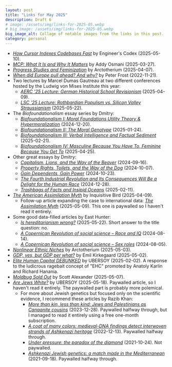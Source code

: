 ```yaml
---
layout: post
title: "Links for May 2025"
description: Draft 6
# image: /assets/img/links-for-2025-05.webp
# big_image: /assets/img/links-for-2025-05.webp
big_image_alt: Collage of notable images from the links in this post.
category: personal
---
```


- _[How Cursor Indexes Codebases Fast](https://read.engineerscodex.com/p/how-cursor-indexes-codebases-fast)_ by Engineer's Codex (2025-05-10).
- _[MCP: What It Is and Why It Matters](https://addyo.substack.com/p/mcp-what-it-is-and-why-it-matters)_ by Addy Osmani (2025-03-27).
- _[Progress Studies and Feminization](https://arctotherium.substack.com/p/progress-studies-and-feminization)_ by Arctotherium (2025-04-07).
- _[When did Europe pull ahead? And why?](https://www.anthro1.net/p/when-did-europe-pull-ahead-and-why)_ by Peter Frost (2022-11-21).
- Two lectures by Marcel Dumas Gautreau at two different conferences hosted by the Ludwig von Mises Institute this year:
  - _[AERC '25 Lecture: German Historical School Revisionism](https://mgautreau.substack.com/p/aerc-25-lecture-german-historical)_ (2025-04-09).
  - _[LSC '25 Lecture: Rothbardian Populism vs. Silicon Valley Straussianism](https://mgautreau.substack.com/p/lsc-25-lecture-rothbardian-populism)_ (2025-05-22).
- The _Biofoundationalism_ essay series by Dmitry:
    - _[Biofoundationalism I: Moral Foundations Utility Theory & Hypermoralization](https://thedosagemakesitso.substack.com/p/biofoundationalism-i-moral-foundations)_ (2024-12-20).
    - _[Biofoundationalism II: The Moral Genotype](https://thedosagemakesitso.substack.com/p/biofoundationalism-ii-the-moral-genotype)_ (2025-01-24).
    - _[Biofoundationalism III: Verbal Intelligence and Factual Sediment](https://thedosagemakesitso.substack.com/p/biofoundationalism-iii-verbal-intelligence)_ (2025-02-21).
    - _[Biofoundationalism IV: Masculine Because You Have To, Feminine Because You Get To](https://thedosagemakesitso.substack.com/p/biofoundationalism-iv-masculine-because)_ (2025-04-25).
- Other great essays by Dmitry:
    - _[Capitalism, Lions, and the Way of the Beaver](https://thedosagemakesitso.substack.com/p/capitalism-and-the-way-of-the-beaver)_ (2024-09-16).
    - _[Property Rights, Toilets, and the Way of the Dog](https://thedosagemakesitso.substack.com/p/property-rights-toilets-and-the-way)_ (2024-10-07).
    - _[Gain Dependents, Gain Power](https://thedosagemakesitso.substack.com/p/gain-dependents-gain-power)_ (2024-10-23).
    - _[The Fourth Industrial Revolution and Its Consequences Will Be a Delight for the Human Race](https://thedosagemakesitso.substack.com/p/the-fourth-industrial-revolution)_ (2024-12-28).
    - _[Trashbags of Facts and Insipid Oceans](https://thedosagemakesitso.substack.com/p/trashbags-of-facts-and-insipid-oceans)_ (2025-02-11).
- _[The American Assimilation Myth](https://inquisitivebird.xyz/p/the-assimilation-myth-america)_ by Inquisitive Bird (2025-04-09).
  - Follow-up article expanding the case to international data: _[The Assimilation Myth](https://inquisitivebird.xyz/p/the-assimilation-myth)_ (2025-05-09). This one is paywalled so I haven't read it entirely.
- Some good data-filled articles by East Hunter:
  - _[Is hereditarianism wrong?](https://easthunter.substack.com/p/is-hereditarianism-wrong)_ (2025-05-22). Short answer to the title question: no.
  - _[A Copernican Revolution of social science – Race and IQ](https://easthunter.substack.com/p/a-copernican-revolution-of-social-dc5)_ (2024-08-14).
  - _[A Copernican Revolution of social science &ndash; Sex roles](https://easthunter.substack.com/p/a-copernican-revolution-of-social)_ (2024-08-05).
- _[Nonlinear Ethnic Niches](https://arctotherium.substack.com/p/nonlinear-ethnic-niches)_ by Arctotherium (2025-05-03).
- _[GDP, yes, but GDP per what?](https://www.emilkirkegaard.com/p/gdp-yes-but-gdp-per-what)_ by Emil Kirkegaard (2025-05-02).
- _[Elite Human Capital DEBUNKED](https://ubersoy.com/p/elite-human-capital-debunked)_ by UBERSOY (2025-02-02). A response to the ludicrous ragebait concept of "EHC" promoted by Anatoly Karlin and Richard Hanania.
- _[Moldbug Sold Out](https://www.astralcodexten.com/p/moldbug-sold-out)_ by Scott Alexander (2025-05-07).
- _[Are Jews White?](https://ubersoy.com/p/are-jews-white)_ by UBERSOY (2025-05-18). Paywalled article, so I haven't read it entirely. The paywalled part is probably more polemical.
  - For more about Jewish genetics but focused only on the scientific evidence, I recommend these articles by Razib Khan:
    - _[More than kin, less than kind: Jews and Palestinians as Canaanite cousins](https://www.razibkhan.com/p/more-than-kin-less-than-kind-jews)_ (2023-12-28). Paywalled halfway through, but I managed to read it entirely using a free one-month subscription.
    - _[A coat of many colors: medieval-DNA findings detect interwoven strands of Ashkenazi heritage](https://www.razibkhan.com/p/a-coat-of-many-colors-medieval-dna)_ (2022-12-13). Paywalled halfway through.
    - _[Under pressure: the paradox of the diamond](https://www.razibkhan.com/p/under-pressure-the-paradox-of-the)_ (2021-10-24). Not paywalled.
    - _[Ashkenazi Jewish genetics: a match made in the Mediterranean](https://www.razibkhan.com/p/ashkenazi-jewish-genetics-a-match)_ (2021-09-18). Paywalled halfway through.
